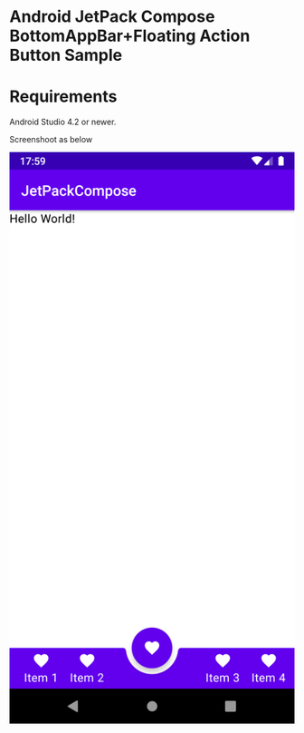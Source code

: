 # Android JetPack Compose BottomAppBar+Floating Action Button Sample

# Requirements
  Android Studio 4.2 or newer.


Screenshoot as below

![alt text](https://github.com/mehmetpeker/JetPack-Compose-BottomAppBar-Sample/blob/master/ss.png?raw=true)
